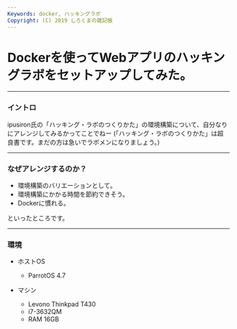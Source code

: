 ```yaml
---
Keywords: docker, ハッキングラボ
Copyright: (C) 2019 しろくまの雑記帳
---
```


# Dockerを使ってWebアプリのハッキングラボをセットアップしてみた。

---

### イントロ
ipusiron氏の「ハッキング・ラボのつくりかた」の環境構築について、自分なりにアレンジしてみるかってことでねー
(「ハッキング・ラボのつくりかた」は超良書です。まだの方は急いでラボメンになりましょう。)

---

### なぜアレンジするのか？

* 環境構築のバリエーションとして。
* 環境構築にかかる時間を節約できそう。
* Dockerに慣れる。
  
といったところです。

---

### 環境

* ホストOS
    * ParrotOS 4.7

* マシン
    * Levono Thinkpad T430
    * i7-3632QM
    * RAM 16GB


